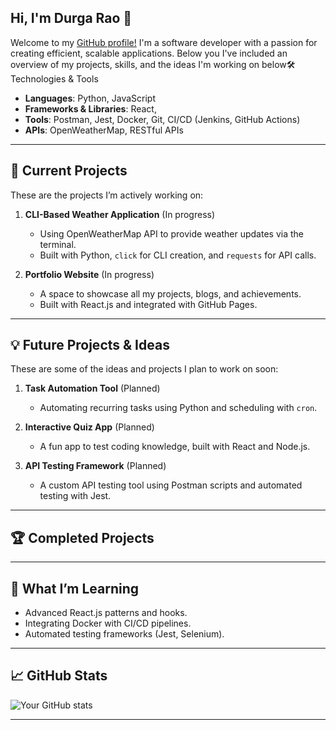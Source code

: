 ## Hi, I'm Durga Rao 👋

<!--
**durgarao-dev/durgarao-dev** is a ✨ _special_ ✨ repository because its `README.md` (this file) appears on your GitHub profile.

Here are some ideas to get you started:

- 🔭 I’m currently working on ...
- 🌱 I’m currently learning ...
- 👯 I’m looking to collaborate on ...
- 🤔 I’m looking for help with ...
- 💬 Ask me about ...
- 📫 How to reach me: ...
- 😄 Pronouns: ...
- ⚡ Fun fact: ...
-->
Welcome to my [GitHub profile!](https://github.com/durgarao-dev/durgarao-dev/) I'm a software developer with a passion for creating efficient, scalable applications. Below you I've included an overview of my projects, skills, and the ideas I'm working on below🛠️ Technologies & Tools

- **Languages**: Python, JavaScript
- **Frameworks & Libraries**: React,
- **Tools**: Postman, Jest, Docker, Git, CI/CD (Jenkins, GitHub Actions)
- **APIs**: OpenWeatherMap, RESTful APIs

---

## 📂 Current Projects

These are the projects I’m actively working on:

1. **CLI-Based Weather Application** (In progress)
   - Using OpenWeatherMap API to provide weather updates via the terminal.
   - Built with Python, `click` for CLI creation, and `requests` for API calls.
   
2. **Portfolio Website** (In progress)
   - A space to showcase all my projects, blogs, and achievements.
   - Built with React.js and integrated with GitHub Pages.

---

## 💡 Future Projects & Ideas

These are some of the ideas and projects I plan to work on soon:

1. **Task Automation Tool** (Planned)
   - Automating recurring tasks using Python and scheduling with `cron`.
   
2. **Interactive Quiz App** (Planned)
   - A fun app to test coding knowledge, built with React and Node.js.
   
3. **API Testing Framework** (Planned)
   - A custom API testing tool using Postman scripts and automated testing with Jest.

---

## 🏆 Completed Projects


---

## 🌱 What I’m Learning

- Advanced React.js patterns and hooks.
- Integrating Docker with CI/CD pipelines.
- Automated testing frameworks (Jest, Selenium).

---

## 📈 GitHub Stats

<picture>
  <img src="https://github-readme-stats.vercel.app/api?username=durgarao-dev&show_icons=true&theme=radical" alt="Your GitHub stats" />
</picture>

---
